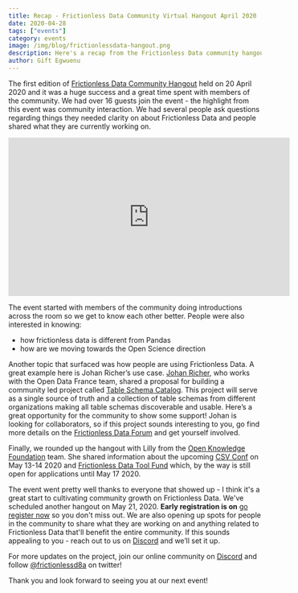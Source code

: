 ```yaml
---
title: Recap - Frictionless Data Community Virtual Hangout April 2020
date: 2020-04-28
tags: ["events"]
category: events
image: /img/blog/frictionlessdata-hangout.png
description: Here's a recap from the Frictionless Data community hangout with highlights and video recording.
author: Gift Egwuenu
---
```


The first edition of [Frictionless Data Community Hangout][announcement] held on 20 April 2020 and it was a huge success and a great time spent with members of the community. 
We had over 16 guests join the event - the highlight from this event was community interaction. We had several people ask questions regarding things they needed clarity on about Frictionless Data and people shared what they are currently working on.

<iframe width="560" height="315" src="https://www.youtube.com/embed/DueOBc532B8" frameborder="0" allow="accelerometer; autoplay; encrypted-media; gyroscope; picture-in-picture" allowfullscreen></iframe>

[announcement]: https://frictionlessdata.io/blog/2020/04/16/annoucing-frictionless-data-virtual-hangout/

The event started with members of the community doing introductions across the room so we get to know each other better. People were also interested in knowing:

-   how frictionless data is different from Pandas
-   how are we moving towards the Open Science direction

Another topic that surfaced was how people are using Frictionless Data. A great example here is Johan Richer’s use case. [Johan Richer](https://twitter.com/JohanRicher), who works with the Open Data France team, shared a proposal for building a community led project called [Table Schema Catalog](https://frictionlessdata.io/blog/2020/04/23/table-schema-catalog). This project will serve as a single source of truth and a collection of table schemas from different organizations making all table schemas discoverable and usable. Here’s a great opportunity for the community to show some support! Johan is looking for collaborators, so if this project sounds interesting to you, go find more details on the [Frictionless Data Forum](https://github.com/frictionlessdata/forum/issues/5) and get yourself involved.

Finally, we rounded up the hangout with Lilly from the [Open Knowledge Foundation](https://okfn.org/) team. She shared information about the upcoming [CSV Conf](https://csvconf.com/) on May 13-14 2020 and [Frictionless Data Tool Fund](https://blog.okfn.org/2020/03/02/announcing-the-2020-frictionless-data-tool-fund/) which, by the way is still open for applications until May 17 2020.

The event went pretty well thanks to everyone that showed up - I think it's a great start to cultivating community growth on Frictionless Data. We've scheduled another hangout on May 21, 2020. **Early registration is on** [go register now](https://us02web.zoom.us/meeting/register/tZMsf-qrrjopHtGZwMyM7tCmp_YyPlNms6wK) so you don't miss out. We are also opening up spots for people in the community to share what they are working on and anything related to Frictionless Data that'll benefit the entire community. If this sounds appealing to you - reach out to us on [Discord](https://discordapp.com/invite/Sewv6av) and we’ll set it up.

For more updates on the project, join our online community on [Discord](https://discordapp.com/invite/Sewv6av) and follow [@frictionlessd8a](https://twitter.com/frictionlessd8a) on twitter!

Thank you and look forward to seeing you at our next event!

